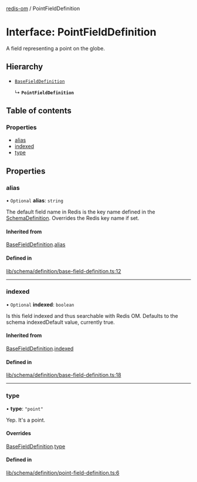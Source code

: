 [redis-om](../README.md) / PointFieldDefinition

# Interface: PointFieldDefinition

A field representing a point on the globe.

## Hierarchy

- [`BaseFieldDefinition`](BaseFieldDefinition.md)

  ↳ **`PointFieldDefinition`**

## Table of contents

### Properties

- [alias](PointFieldDefinition.md#alias)
- [indexed](PointFieldDefinition.md#indexed)
- [type](PointFieldDefinition.md#type)

## Properties

### alias

• `Optional` **alias**: `string`

The default field name in Redis is the key name defined in the
[SchemaDefinition](../README.md#schemadefinition). Overrides the Redis key name if set.

#### Inherited from

[BaseFieldDefinition](BaseFieldDefinition.md).[alias](BaseFieldDefinition.md#alias)

#### Defined in

[lib/schema/definition/base-field-definition.ts:12](https://github.com/redis/redis-om-node/blob/47d4d36/lib/schema/definition/base-field-definition.ts#L12)

___

### indexed

• `Optional` **indexed**: `boolean`

Is this field indexed and thus searchable with Redis OM. Defaults
to the schema indexedDefault value, currently true.

#### Inherited from

[BaseFieldDefinition](BaseFieldDefinition.md).[indexed](BaseFieldDefinition.md#indexed)

#### Defined in

[lib/schema/definition/base-field-definition.ts:18](https://github.com/redis/redis-om-node/blob/47d4d36/lib/schema/definition/base-field-definition.ts#L18)

___

### type

• **type**: ``"point"``

Yep. It's a point.

#### Overrides

[BaseFieldDefinition](BaseFieldDefinition.md).[type](BaseFieldDefinition.md#type)

#### Defined in

[lib/schema/definition/point-field-definition.ts:6](https://github.com/redis/redis-om-node/blob/47d4d36/lib/schema/definition/point-field-definition.ts#L6)
